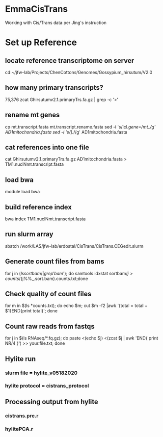 # EmmaCisTrans
Working with Cis/Trans data per Jing's instruction


# Set up Reference
## locate reference transcriptome on server
cd ~/jfw-lab/Projects/ChenCottons/Genomes/Gossypium_hirsutum/V2.0

## how many primary transcripts? 
75,376
zcat Ghirsutumv2.1.primaryTrs.fa.gz | grep -c '>'

## rename mt genes
cp mt.transcript.fasta mt.transcript.rename.fasta 
sed -i 's/lcl.*gene=/mt_/g' AD1mitochondria.fasta 
sed -i 's/\].*//g' AD1mitochondria.fasta 

## cat references into one file
cat Ghirsutumv2.1.primaryTrs.fa.gz AD1mitochondria.fasta > TM1.nuclNmt.transcript.fasta

## load bwa
module load bwa
## build reference index
bwa index TM1.nuclNmt.transcript.fasta

## run slurm array 
sbatch /work/LAS/jfw-lab/erdostal/CisTrans/CisTrans.CEGedit.slurm

## Generate count files from bams
for j in $(ls sortbam/|grep 'bam$'); do samtools idxstat sortbam/$j > counts/${j%%_.sort.bam}.counts.txt;done

## Check quality of count files
for m in $(ls *counts.txt); do echo $m; cut $m -f2 |awk '{total = total + $1}END{print total}'; done

## Count raw reads from fastqs
for j in $(ls RNAseq/*.fq.gz); do paste <(echo $j) <(zcat $j |  awk 'END{ print NR/4 }') >> your.file.txt; done

## Hylite run  
### slurm file = hylite_v05182020
### hylite protocol = cistrans_protocol

## Processing output from hylite
### cistrans.pre.r
### hylitePCA.r


